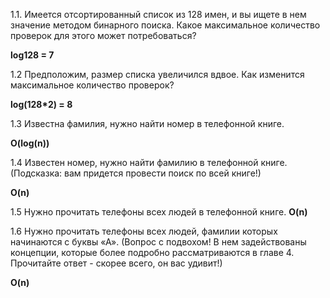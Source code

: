 1.1. Имеется отсортированный список из 128 имен, и вы ищете в нем значение методом бинарного поиска. Какое максимальное количество проверок для этого может потребоваться?

**log128 = 7**   

1.2 Предположим, размер списка увеличился вдвое. Как изменится максимальное количество проверок?

**log(128*2) = 8**

1.3 Известна фамилия, нужно найти номер в телефонной книге.   

**O(log(n))**  

1.4 Известен номер, нужно найти фамилию в телефонной книге. (Подсказка: вам придется провести поиск по всей книге!)

**O(n)**

1.5 Нужно прочитать телефоны всех людей в телефонной книге.
**O(n)**

1.6 Нужно прочитать телефоны всех людей, фамилии которых начинаются с буквы «А». (Вопрос с подвохом! В нем задействованы концепции, которые более подробно рассматриваются в главе 4. Прочитайте ответ - скорее всего, он вас удивит!)

**O(n)**


